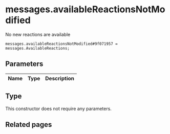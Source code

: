 # messages.availableReactionsNotModified
No new reactions are available

```
messages.availableReactionsNotModified#9f071957 = messages.AvailableReactions;
```

## Parameters
| Name | Type | Description |
| ---- | :----: | ----------- |


## Type
This constructor does not require any parameters.

## Related pages
